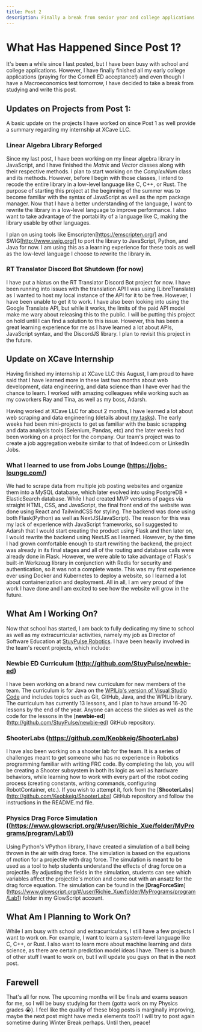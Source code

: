 ```yaml
---
title: Post 2
description: Finally a break from senior year and college applications.
---
```


# What Has Happened Since Post 1?
It's been a while since I last posted, but I have been busy with school and college applications. However, I have finally finished all my early college applications (praying for the Cornell ED acceptance!) and even though I have a Macroeconomics test tomorrow, I have decided to take a break from studying and write this post. 

## Updates on Projects from Post 1:
A basic update on the projects I have worked on since Post 1 as well provide a summary regarding my internship at XCave LLC. 

### Linear Algebra Library Reforged
Since my last post, I have been working on my linear algebra library in JavaScript, and I have finished the *Matrix* and *Vector* classes along with their respective methods. I plan to start working on the *ComplexNum* class and its methods. However, before I begin with those classes, I intend to recode the entire library in a low-level language like C, C++, or Rust. The purpose of starting this project at the beginning of the summer was to become familiar with the syntax of JavaScript as well as the npm package manager. Now that I have a better understanding of the language, I want to rewrite the library in a low-level language to improve performance. I also want to take advantage of the portability of a language like C, making the library usable by other languages.

I plan on using tools like Emscripten[https://emscripten.org/] and SWIG[http://www.swig.org/] to port the library to JavaScript, Python, and Java for now. I am using this as a learning experience for these tools as well as the low-level language I choose to rewrite the library in.

### RT Translator Discord Bot Shutdown (for now)
I have put a hiatus on the RT Translator Discord Bot project for now. I have been running into issues with the translation API I was using (LibreTranslate) as I wanted to host my local instance of the API for it to be free. However, I have been unable to get it to work. I have also been looking into using the Google Translate API, but while it works, the limits of the paid API model make me wary about releasing this to the public. I will be putting this project on hold until I can find a solution to this issue. However, this has been a great learning experience for me as I have learned a lot about APIs,
JavaScript syntax, and the DiscordJS library. I plan to revisit this project in the future.

## Update on XCave Internship
Having finished my internship at XCave LLC this August, I am proud to have said that I have learned more in these last two months about web development, data engineering, and data science than I have ever had the chance to learn. I worked with amazing colleagues while working such as my coworkers Ray and Tina, as well as my boss, Adarsh. 

Having worked at XCave LLC for about 2 months, I have learned a lot about web scraping and data engineering (details about [my tasks](https://keobekigs-blog.vercel.app/xcavelogs/week0/)). The early weeks had been mini-projects to get us familiar with the basic scrapping and data analysis tools (Selenium, Pandas, etc) and the later weeks had been working on a project for the company. Our team's project was to create a job aggregation website similar to that of Indeed.com or LinkedIn Jobs. 

### What I learned to use from Jobs Lounge (https://jobs-lounge.com/)
We had to scrape data from multiple job posting websites and organize them into a MySQL database, which later evolved into using PostgreDB + ElasticSearch database. While I had created MVP versions of pages via straight HTML, CSS, and JavaScript, the final front end of the website was done using React and TailwindCSS for styling. The backend was done using both Flask(Python) as well as NextJS(JavaScript). The reason for this was my lack of experience with JavaScript frameworks, so I suggested to Adarsh that I would start creating the product using Flask and then later on, I would rewrite the backend using NextJS as I learned. However, by the time I had grown comfortable enough to start rewriting the backend, the project was already in its final stages and all of the routing and database calls were already done in Flask. However, we were able to take advantage of Flask's built-in Werkzeug library in conjunction with Redis for security and authentication, so it was not a complete waste. This was my first experience ever using Docker and Kubernetes to deploy a website, so I learned a lot about containerization and deployment. All in all, I am very proud of the work I have done and I am excited to see how the website will grow in the future. 

## What Am I Working On?
Now that school has started, I am back to fully dedicating my time to school as well as my extracurricular activities, namely my job as Director of Software Education at [StuyPulse Robotics](https://stuypulse.com/). I have been heavily involved in the team's recent projects, which include:

### Newbie ED Curriculum (http://github.com/StuyPulse/newbie-ed)
I have been working on a brand new curriculum for new members of the team. The curriculum is for Java on the [WPILib's version of Visual Studio Code](https://docs.wpilib.org/) and includes topics such as Git, GitHub, Java, and the WPILib library. The curriculum has currently 13 lessons, and I plan to have around 16-20 lessons by the end of the year. Anyone can access the slides as well as the code for the lessons in the [**newbie-ed**] (http://github.com/StuyPulse/newbie-ed) GitHub repository.

### ShooterLabs (https://github.com/Keobkeig/ShooterLabs)
I have also been working on a shooter lab for the team. It is a series of challenges meant to get someone who has no experience in Robotics programming familiar with writing FRC code. By completing the lab, you will be creating a Shooter subsystem in both its logic as well as hardware behaviors, while learning how to work with every part of the robot coding process (creating constants, writing commands, configuring RobotContainer, etc.). If you wish to attempt it, fork from the [**ShooterLabs**] (http://github.com/Keobkeig/ShooterLabs) GitHub repository and follow the instructions in the README.md file.

### Physics Drag Force Simulation ((https://www.glowscript.org/#/user/Richie_Xue/folder/MyPrograms/program/Lab1))
Using Python's VPython library, I have created a simulation of a ball being thrown in the air with drag force. The simulation is based on the equations of motion for a projectile with drag force. The simulation is meant to be used as a tool to help students understand the effects of drag force on a projectile. By adjusting the fields in the simulation, students can see which variables affect the projectile's motion and come out with an ansatz for the drag force equation. The simulation can be found in the [**DragForceSim**] (https://www.glowscript.org/#/user/Richie_Xue/folder/MyPrograms/program/Lab1) folder in my GlowScript account.

## What Am I Planning to Work On?
While I am busy with school and extracurriculars, I still have a few projects I want to work on. For example, I want to learn a system-level language like C, C++, or Rust. I also want to learn more about machine learning and data science, as there are certain prediction model ideas I have. There is a bunch of other stuff I want to work on, but I will update you guys on that in the next post.

## Farewell
That's all for now. The upcoming months will be finals and exams season for me, so I will be busy studying for them (gotta work on my Physics grades 😭). I feel like the quality of these blog posts is marginally improving, maybe the next post might have media elements too?! I will try to post again sometime during Winter Break perhaps. Until then, peace!